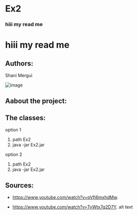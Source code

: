 # Ex2



### hiii my read me 
# hiii my read me 


## Authors:

Shani Mergui

![image](https://www.google.com/url?sa=i&url=https%3A%2F%2Fsgpl.ca%2Fprograms%2Fvirtual-pokemon-club&psig=AOvVaw3JexYTshwHgGLWYqSMroyr&ust=1608561948613000&source=images&cd=vfe&ved=0CAIQjRxqFwoTCOCT6KCX3e0CFQAAAAAdAAAAABAe)

## Aabout the project:


## The classes:

option 1
1. path Ex2
2. java -jar Ex2.jar <parmter-id> <parmter-level>

option 2
1. path Ex2
2. java -jar Ex2.jar


## Sources:

* https://www.youtube.com/watch?v=pVfj6mxhdMw.

* https://www.youtube.com/watch?v=TyWtx7q2D7Y.
alt text
